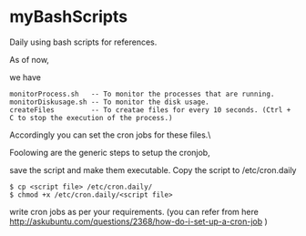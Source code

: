 # myBashScripts


Daily using bash scripts for references.


As of now, 

we have

    monitorProcess.sh   -- To monitor the processes that are running.
    monitorDiskusage.sh -- To monitor the disk usage.
    createFiles         -- To creatae files for every 10 seconds. (Ctrl + C to stop the execution of the process.)

Accordingly you can set the cron jobs for these files.\


Foolowing are the generic steps to setup the cronjob,

save the script and make them executable. Copy the script to /etc/cron.daily

    $ cp <script file> /etc/cron.daily/
    $ chmod +x /etc/cron.daily/<script file>
    
write cron jobs as per your requirements. (you can refer from here http://askubuntu.com/questions/2368/how-do-i-set-up-a-cron-job  )

